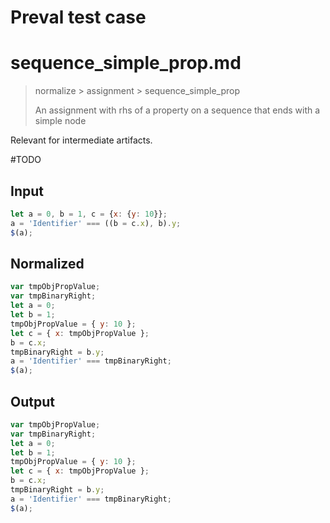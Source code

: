 # Preval test case

# sequence_simple_prop.md

> normalize > assignment > sequence_simple_prop
>
> An assignment with rhs of a property on a sequence that ends with a simple node

Relevant for intermediate artifacts.

#TODO

## Input

`````js filename=intro
let a = 0, b = 1, c = {x: {y: 10}};
a = 'Identifier' === ((b = c.x), b).y;
$(a);
`````

## Normalized

`````js filename=intro
var tmpObjPropValue;
var tmpBinaryRight;
let a = 0;
let b = 1;
tmpObjPropValue = { y: 10 };
let c = { x: tmpObjPropValue };
b = c.x;
tmpBinaryRight = b.y;
a = 'Identifier' === tmpBinaryRight;
$(a);
`````

## Output

`````js filename=intro
var tmpObjPropValue;
var tmpBinaryRight;
let a = 0;
let b = 1;
tmpObjPropValue = { y: 10 };
let c = { x: tmpObjPropValue };
b = c.x;
tmpBinaryRight = b.y;
a = 'Identifier' === tmpBinaryRight;
$(a);
`````
